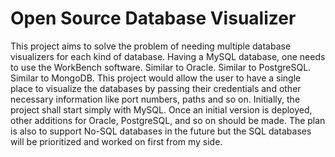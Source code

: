 # Open Source Database Visualizer

This project aims to solve the problem of needing multiple database visualizers for each kind of database.
Having a MySQL database, one needs to use the WorkBench software. Similar to Oracle. Similar to PostgreSQL. Similar to MongoDB.
This project would allow the user to have a single place to visualize the databases by passing their credentials and other necessary information like port numbers, paths and so on.
Initially, the project shall start simply with MySQL.
Once an initial version is deployed, other additions for Oracle, PostgreSQL, and so on should be made.
The plan is also to support No-SQL databases in the future but the SQL databases will be prioritized and worked on first from my side.
